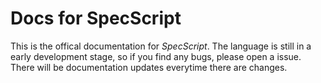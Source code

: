 # Docs for SpecScript

This is the offical documentation for *SpecScript*. The language is still in a early development stage, so if you find any bugs, please open a issue. There will be documentation updates everytime there are changes.
